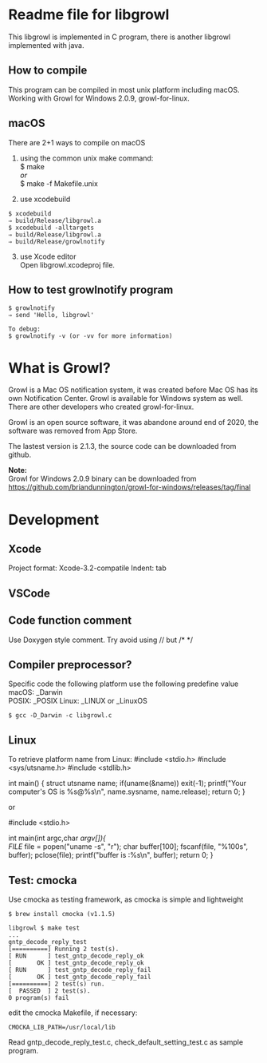 Readme file for libgrowl
=====
This libgrowl is implemented in C program, there is another libgrowl implemented with java.

How to compile
-----
This program can be compiled in most unix platform including macOS. Working with Growl for Windows 2.0.9, growl-for-linux.

macOS
-----
There are 2+1 ways to compile on macOS

1. using the common unix make command:  
$ make  
_or_  
$ make -f Makefile.unix

2. use xcodebuild

```
$ xcodebuild
⇒ build/Release/libgrowl.a
$ xcodebuild -alltargets  
⇒ build/Release/libgrowl.a  
⇒ build/Release/growlnotify  
```  

3. use Xcode editor  
Open libgrowl.xcodeproj file.

How to test growlnotify program
-----

```
$ growlnotify
⇒ send 'Hello, libgrowl'

To debug:
$ growlnotify -v (or -vv for more information)
```

What is Growl?
=====
Growl is a Mac OS notification system, it was created before Mac OS has its own Notification Center. Growl is available for Windows system as well. There are other developers who created growl-for-linux.

Growl is an open source software, it was abandone around end of 2020, the software was removed from App Store.

The lastest version is 2.1.3, the source code can be downloaded from github.


**Note:**  
Growl for Windows 2.0.9 binary can be downloaded from https://github.com/briandunnington/growl-for-windows/releases/tag/final

Development
=====
Xcode
-----
Project format: Xcode-3.2-compatile
Indent: tab

VSCode
-----

Code function comment
-----
Use Doxygen style comment.
Try avoid using // but /* */

Compiler preprocessor?
-----
Specific code the following platform use the following predefine value  
macOS: _Darwin  
POSIX: _POSIX
Linux: _LINUX or _LinuxOS

    $ gcc -D_Darwin -c libgrowl.c

Linux
-----
To retrieve platform name from Linux:
#include <stdio.h>
#include <sys/utsname.h>
#include <stdlib.h>

int main()
{
	struct utsname name;
	if(uname(&name)) exit(-1);
	printf("Your computer's OS is %s@%s\n", name.sysname, name.release);
	return 0;
}

or

#include <stdio.h>

int main(int argc,char *argv[]){    
    FILE* file = popen("uname -s", "r");
    char buffer[100];
    fscanf(file, "%100s", buffer);
    pclose(file);
    printf("buffer is :%s\n", buffer);
    return 0;
}

Test: cmocka
-----
Use cmocka as testing framework, as cmocka is simple and lightweight

```
$ brew install cmocka (v1.1.5)

libgrowl $ make test
...
gntp_decode_reply_test
[==========] Running 2 test(s).
[ RUN      ] test_gntp_decode_reply_ok
[       OK ] test_gntp_decode_reply_ok
[ RUN      ] test_gntp_decode_reply_fail
[       OK ] test_gntp_decode_reply_fail
[==========] 2 test(s) run.
[  PASSED  ] 2 test(s).
0 program(s) fail
```

edit the cmocka Makefile, if necessary:

    CMOCKA_LIB_PATH=/usr/local/lib

Read gntp_decode_reply_test.c, check_default_setting_test.c as sample program.
